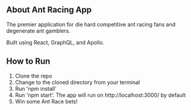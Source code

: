 ## About Ant Racing App

The premier application for die hard competitive ant racing fans and degenerate ant gamblers.

Built using React, GraphQL, and Apollo.

## How to Run

1.  Clone the repo
2.  Change to the cloned directory from your terminal
3.  Run 'npm install'
4.  Run 'npm start'.  The app will run on http://localhost:3000/ by default
5.  Win some Ant Race bets!
